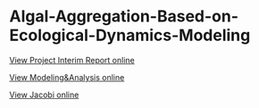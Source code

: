 # Algal-Aggregation-Based-on-Ecological-Dynamics-Modeling

[View Project Interim Report online](https://docs.google.com/viewer?url=https://github.com/YannanWang-Avery/Algal-Aggregation-Based-on-Ecological-Dynamics-Modeling/raw/main/Project%20Interim%20Report.pdf)

[View Modeling&Analysis online](https://docs.google.com/viewer?url=https://github.com/YannanWang-Avery/Algal-Aggregation-Based-on-Ecological-Dynamics-Modeling/raw/main/Modeling%26Analysis.pdf)

[View Jacobi online](https://docs.google.com/viewer?url=https://github.com/YannanWang-Avery/Algal-Aggregation-Based-on-Ecological-Dynamics-Modeling/raw/main/Jacobi.mlx)

